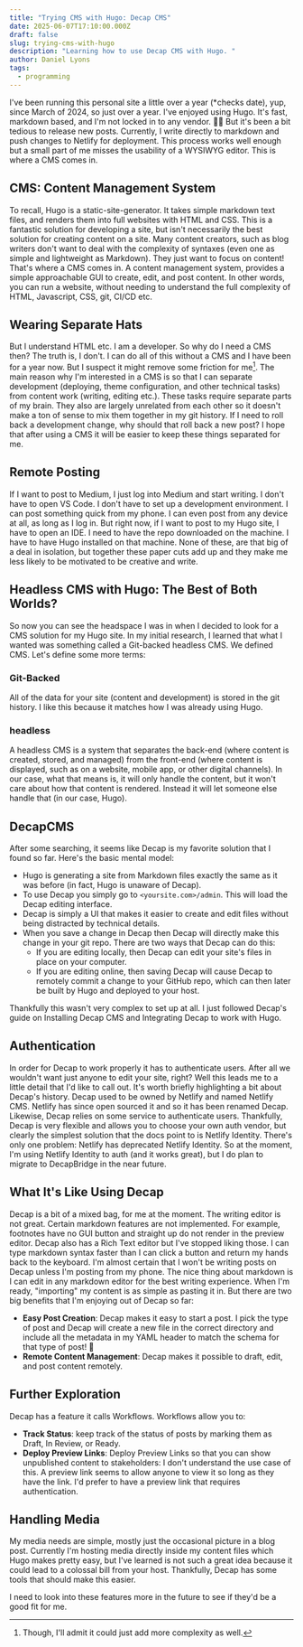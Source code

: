 ```yaml
---
title: "Trying CMS with Hugo: Decap CMS"
date: 2025-06-07T17:10:00.000Z
draft: false
slug: trying-cms-with-hugo
description: "Learning how to use Decap CMS with Hugo. "
author: Daniel Lyons
tags:
  - programming
---
```

I've been running this personal site a little over a year (\*checks date), yup, since March of 2024, so just over a year. I've enjoyed using Hugo. It's fast, markdown based, and I'm not locked in to any vendor. 👍🏼
But it's been a bit tedious to release new posts. Currently, I write directly to markdown and push changes to Netlify for deployment. This process works well enough but a small part of me misses the usability of a WYSIWYG editor. This is where a CMS comes in.

## CMS: Content Management System

To recall, Hugo is a static-site-generator. It takes simple markdown text files, and renders them into full websites with HTML and CSS. This is a fantastic solution for developing a site, but isn't necessarily the best solution for creating content on a site. Many content creators, such as blog writers don't want to deal with the complexity of syntaxes (even one as simple and lightweight as Markdown). They just want to focus on content! That's where a CMS comes in.
A content management system, provides a simple approachable GUI to create, edit, and post content. In other words, you can run a website, without needing to understand the full complexity of HTML, Javascript, CSS, git, CI/CD etc.

## Wearing Separate Hats

But I understand HTML etc. I am a developer. So why do I need a CMS then? The truth is, I don't. I can do all of this without a CMS and I have been for a year now. But I suspect it might remove some friction for me[^1]. The main reason why I'm interested in a CMS is so that I can separate development (deploying, theme configuration, and other technical tasks) from content work (writing, editing etc.). These tasks require separate parts of my brain. They also are largely unrelated from each other so it doesn't make a ton of sense to mix them together in my git history. If I need to roll back a development change, why should that roll back a new post? I hope that after using a CMS it will be easier to keep these things separated for me.

[^1]: Though, I'll admit it could just add more complexity as well.

## Remote Posting

If I want to post to Medium, I just log into Medium and start writing. I don't have to open VS Code. I don't have to set up a development environment. I can post something quick from my phone. I can even post from any device at all, as long as I log in.
But right now, if I want to post to my Hugo site, I have to open an IDE. I need to have the repo downloaded on the machine. I have to have Hugo installed on that machine. None of these, are that big of a deal in isolation, but together these paper cuts add up and they make me less likely to be motivated to be creative and write.

## Headless CMS with Hugo: The Best of Both Worlds?

So now you can see the headspace I was in when I decided to look for a CMS solution for my Hugo site. In my initial research, I learned that what I wanted was something called a Git-backed headless CMS. We defined CMS. Let's define some more terms:

### Git-Backed

All of the data for your site (content and development) is stored in the git history. I like this because it matches how I was already using Hugo.

### headless

A headless CMS is a system that separates the back-end (where content is created, stored, and managed) from the front-end (where content is displayed, such as on a website, mobile app, or other digital channels). In our case, what that means is, it will only handle the content, but it won't care about how that content is rendered. Instead it will let someone else handle that (in our case, Hugo).

## DecapCMS

After some searching, it seems like Decap is my favorite solution that I found so far. Here's the basic mental model:
*   Hugo is generating a site from Markdown files exactly the same as it was before (in fact, Hugo is unaware of Decap).
*   To use Decap you simply go to `<yoursite.com>/admin`. This will load the Decap editing interface.
*   Decap is simply a UI that makes it easier to create and edit files without being distracted by technical details.
*   When you save a change in Decap then Decap will directly make this change in your git repo. There are two ways that Decap can do this:
    *   If you are editing locally, then Decap can edit your site's files in place on your computer.
    *   If you are editing online, then saving Decap will cause Decap to remotely commit a change to your GitHub repo, which can then later be built by Hugo and deployed to your host.

Thankfully this wasn't very complex to set up at all. I just followed Decap's guide on Installing Decap CMS and Integrating Decap to work with Hugo.

## Authentication

In order for Decap to work properly it has to authenticate users. After all we wouldn't want just anyone to edit your site, right? Well this leads me to a little detail that I'd like to call out.
It's worth briefly highlighting a bit about Decap's history. Decap used to be owned by Netlify and named Netlify CMS. Netlify has since open sourced it and so it has been renamed Decap.
Likewise, Decap relies on some service to authenticate users. Thankfully, Decap is very flexible and allows you to choose your own auth vendor, but clearly the simplest solution that the docs point to is Netlify Identity. There's only one problem: Netlify has deprecated Netlify Identity. So at the moment, I'm using Netlify Identity to auth (and it works great), but I do plan to migrate to DecapBridge in the near future.

## What It's Like Using Decap

Decap is a bit of a mixed bag, for me at the moment. The writing editor is not great. Certain markdown features are not implemented. For example, footnotes have no GUI button and straight up do not render in the preview editor. Decap also has a Rich Text editor but I've stopped liking those. I can type markdown syntax faster than I can click a button and return my hands back to the keyboard. I'm almost certain that I won't be writing posts on Decap unless I'm posting from my phone. The nice thing about markdown is I can edit in any markdown editor for the best writing experience. When I'm ready, "importing" my content is as simple as pasting it in.
But there are two big benefits that I'm enjoying out of Decap so far:
*   **Easy Post Creation**: Decap makes it easy to start a post. I pick the type of post and Decap will create a new file in the correct directory and include all the metadata in my YAML header to match the schema for that type of post! 🎉
*   **Remote Content Management**: Decap makes it possible to draft, edit, and post content remotely.

## Further Exploration

Decap has a feature it calls Workflows. Workflows allow you to:

*   **Track Status**: keep track of the status of posts by marking them as Draft, In Review, or Ready.
*   **Deploy Preview Links**: Deploy Preview Links so that you can show unpublished content to stakeholders: I don't understand the use case of this. A preview link seems to allow anyone to view it so long as they have the link. I'd prefer to have a preview link that requires authentication.

## Handling Media

My media needs are simple, mostly just the occasional picture in a blog post. Currently I'm hosting media directly inside my content files which Hugo makes pretty easy, but I've learned is not such a great idea because it could lead to a colossal bill from your host. Thankfully, Decap has some tools that should make this easier.


I need to look into these features more in the future to see if they'd be a good fit for me.

